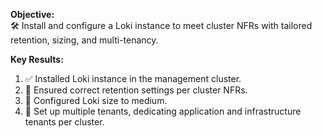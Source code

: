 **Objective:**  
🛠️ Install and configure a Loki instance to meet cluster NFRs with tailored retention, sizing, and multi-tenancy.

**Key Results:**  
1. ✅ Installed Loki instance in the management cluster.
2. 📅 Ensured correct retention settings per cluster NFRs.
3. 📏 Configured Loki size to medium.
4. 🏢 Set up multiple tenants, dedicating application and infrastructure tenants per cluster.
